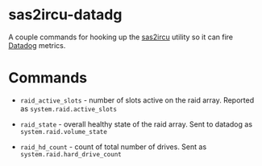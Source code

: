 # sas2ircu-datadg

A couple commands for hooking up the [sas2ircu](https://docs.broadcom.com/doc/12353380) utility
so it can fire [Datadog](https://www.datadoghq.com/) metrics.

# Commands

* `raid_active_slots` - number of slots active on the raid array. Reported as `system.raid.active_slots`

* `raid_state` - overall healthy state of the raid array.  Sent to datadog as `system.raid.volume_state`

* `raid_hd_count` - count of total number of drives.  Sent as `system.raid.hard_drive_count`
